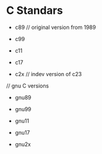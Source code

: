 # C Standars

- c89 // original version from 1989

- c99

- c11

- c17

- c2x // indev version of c23

// gnu C versions

- gnu89

- gnu99

- gnu11

- gnu17

- gnu2x
